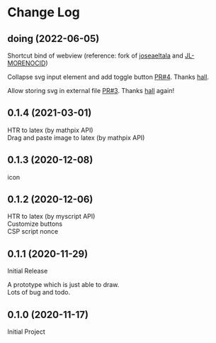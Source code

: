 # Change Log

## doing (2022-06-05)

Shortcut bind of webview (reference: fork of [joseaeltala](https://github.com/joseaeltala/vscode-markdown-draw/commit/b24a96ac7710a7177461bf7056152c79a81bd97d) and [JL-MORENOCID](https://github.com/zhaouv/vscode-markdown-draw/compare/master...JL-MORENOCID:master))

Collapse svg input element and add toggle button [PR#4](https://github.com/zhaouv/vscode-markdown-draw/pull/4). Thanks [hall](https://github.com/hall).

Allow storing svg in external file [PR#3](https://github.com/zhaouv/vscode-markdown-draw/pull/3). Thanks [hall](https://github.com/hall) again!


## 0.1.4 (2021-03-01)

HTR to latex (by mathpix API)  
Drag and paste image to latex (by mathpix API)  

## 0.1.3 (2020-12-08)

icon

## 0.1.2 (2020-12-06)

HTR to latex (by myscript API)  
Customize buttons  
CSP script nonce

## 0.1.1 (2020-11-29)

Initial Release

A prototype which is just able to draw.  
Lots of bug and todo.

## 0.1.0 (2020-11-17)

Initial Project